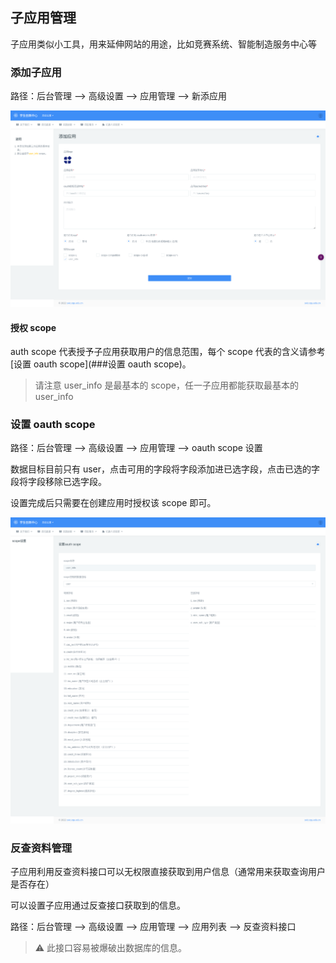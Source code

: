 ## 子应用管理

子应用类似小工具，用来延伸网站的用途，比如竞赛系统、智能制造服务中心等

### 添加子应用

路径：后台管理 --> 高级设置 --> 应用管理 --> 新添应用

![sub_app](../img/sub_app.png)

#### 授权 scope

auth scope 代表授予子应用获取用户的信息范围，每个 scope 代表的含义请参考 [设置 oauth scope](###设置 oauth scope)。

> 请注意 user_info 是最基本的 scope，任一子应用都能获取最基本的 user_info

### 设置 oauth scope              

路径：后台管理 --> 高级设置 --> 应用管理 --> oauth scope 设置

数据目标目前只有 user，点击可用的字段将字段添加进已选字段，点击已选的字段将字段移除已选字段。

设置完成后只需要在创建应用时授权该 scope 即可。

![oauth_scope](../img/oauth_scope.png)

### 反查资料管理

子应用利用反查资料接口可以无权限直接获取到用户信息（通常用来获取查询用户是否存在）

可以设置子应用通过反查接口获取到的信息。

路径：后台管理 --> 高级设置 --> 应用管理 --> 应用列表 --> 反查资料接口

> :warning: 此接口容易被爆破出数据库的信息。